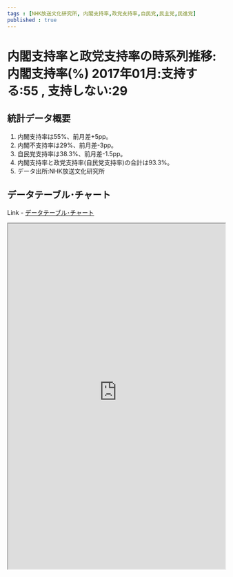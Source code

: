 ```yaml
--- 
tags : [NHK放送文化研究所, 内閣支持率,政党支持率,自民党,民主党,民進党] 
published : true
---
```

# 内閣支持率と政党支持率の時系列推移:内閣支持率(%) 2017年01月:支持する:55 , 支持しない:29
## 統計データ概要

1. 内閣支持率は55%、前月差+5pp。
1. 内閣不支持率は29%、前月差-3pp。
1. 自民党支持率は38.3%、前月差-1.5pp。
1. 内閣支持率と政党支持率(自民党支持率)の合計は93.3%。
1. データ出所:NHK放送文化研究所
	
## データテーブル･チャート
Link - [データテーブル･チャート](http://knowledgevault.saecanet.com/charts/am-consulting.co.jp-cabinetApprovalRating.html)
<iframe src="http://knowledgevault.saecanet.com/charts/am-consulting.co.jp-cabinetApprovalRating.html" width="100%" height="800px"></iframe>